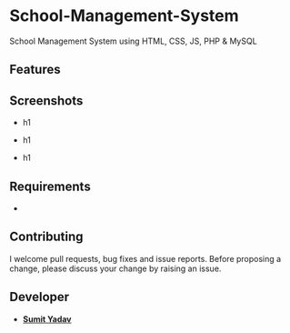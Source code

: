 # School-Management-System
School Management System using HTML, CSS, JS, PHP &amp; MySQL


## Features


## Screenshots 
* h1
        <img src="" />

* h1
        <img src="" />

* h1
        <img src="" />


## Requirements
*

## Contributing
I welcome pull requests, bug fixes and issue reports. Before proposing a change, please discuss your change by raising an issue.


## Developer 
* **[Sumit Yadav](https://www.linkedin.com/in/sumiie24/)**



